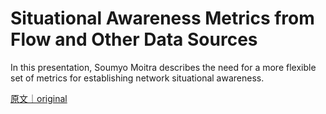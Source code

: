 
# Situational Awareness Metrics from Flow and Other Data Sources

In this presentation, Soumyo Moitra describes the need for a more flexible set of metrics for establishing network situational awareness.

[原文｜original](https://insights.sei.cmu.edu/library/situational-awareness-metrics-from-flow-and-other-data-sources/)
        
